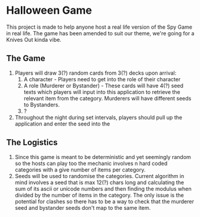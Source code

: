 # Halloween Game

This project is made to help anyone host a real life version of the Spy Game in real life. The game has been amended to suit our theme, we're going for a Knives Out kinda vibe.

## The Game

1. Players will draw 3(?) random cards from 3(?) decks upon arrival:
   1. A character - Players need to get into the role of their character
   2. A role (Murderer or Bystander) - These cards will have 4(?) seed texts which players will input into this application to retrieve the relevant item from the category. Murderers will have different seeds to Bystanders.
   3. ?
2. Throughout the night during set intervals, players should pull up the application and enter the seed into the

## The Logistics

1. Since this game is meant to be deterministic and yet seemingly random so the hosts can play too the mechanic involves n hard coded categories with a give number of items per category.
2. Seeds will be used to randomise the categories. Current algorithm in mind involves a seed that is max 12(?) chars long and calculating the sum of its ascii or unicode numbers and then finding the modulus when divided by the number of items in the category. The only issue is the potential for clashes so there has to be a way to check that the murderer seed and bystander seeds don't map to the same item.
